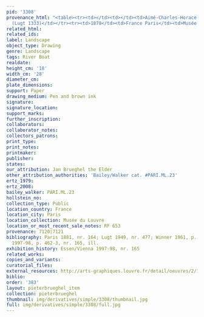 ```yaml
---
pid: '3308'
provenance_html: "<table><tr><td></td><td></td><td>Aimé-Charles-Horace His de la Salle
  (Lugt 1333)</td></tr><tr><td>1878</td><td>France Paris</td><td>Musée Napoléon</td></tr></table>"
related_html: 
related_ids: 
label: Landscape
object_type: Drawing
genre: Landscape
tags: River Boat
realdate: 
height_cm: '18'
width_cm: '28'
diameter_cm: 
plate_dimensions: 
support: Paper
drawing_medium: Pen and brown ink
signature: 
signature_location: 
support_marks: 
further_inscription: 
collaborators: 
collaborator_notes: 
collectors_patrons: 
print_type: 
print_notes: 
printmaker: 
publisher: 
states: 
our_attribution: Jan Brueghel the Elder
other_attribution_authorities: 'Bailey/Walker cat. #PARI.ML.23'
ertz_1979: 
ertz_2008: 
bailey_walker: PARI.ML.23
hollstein_no: 
collection_type: Public
location_country: France
location_city: Paris
location_collection: Musée du Louvre
location_or_most_recent_sale_notes: RF 653
provenance: 7120|7121
bibliography: Paris 1881, nr. 164; Lugt 1949, nr. 477; Winner 1961, p. 231; Essen/Vienna
  1997-98, p. 462-3, nr. 165, ill.
exhibition_history: Essen/Vienna 1997-98, nr. 165
related_works: 
copies_and_variants: 
curatorial_files: 
external_resources: http://arts-graphiques.louvre.fr/detail/oeuvres/2/112234-Paysage
biblio: 
order: '383'
layout: pieterbrueghel_item
collection: pieterbrueghel
thumbnail: img/derivatives/simple/3308/thumbnail.jpg
full: img/derivatives/simple/3308/full.jpg
---
```

